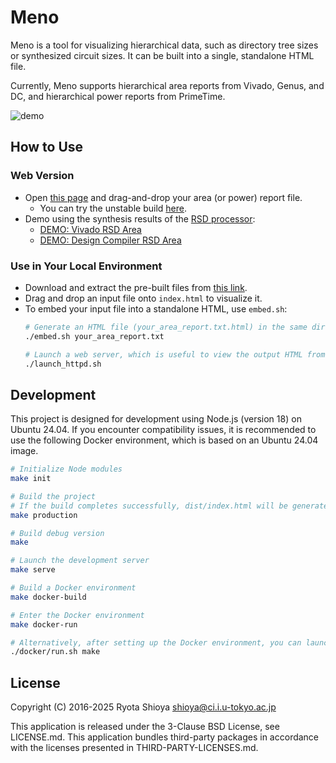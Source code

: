 # Meno

Meno is a tool for visualizing hierarchical data, such as directory tree sizes or synthesized circuit sizes. It can be built into a single, standalone HTML file.

Currently, Meno supports hierarchical area reports from Vivado, Genus, and DC, and hierarchical power reports from PrimeTime.

![demo](./demo/meno.gif)

## How to Use

### Web Version
* Open [this page](https://shioyadan.github.io/meno/) and drag-and-drop your area (or power) report file.
    * You can try the unstable build [here](https://shioyadan.github.io/meno/unstable).
* Demo using the synthesis results of the [RSD processor](https://github.com/rsd-devel/rsd):
    * [DEMO: Vivado RSD Area](https://shioyadan.github.io/meno/vivado-rsd-area.log.html)
    * [DEMO: Design Compiler RSD Area](https://shioyadan.github.io/meno/dc-rsd-area.log.html)


### Use in Your Local Environment
* Download and extract the pre-built files from [this link](https://github.com/shioyadan/meno/releases).
* Drag and drop an input file onto `index.html` to visualize it.
* To embed your input file into a standalone HTML, use `embed.sh`:
    ```bash
    # Generate an HTML file (your_area_report.txt.html) in the same directory.
    ./embed.sh your_area_report.txt

    # Launch a web server, which is useful to view the output HTML from a remote client. 
    ./launch_httpd.sh
    ```

## Development

This project is designed for development using Node.js (version 18) on Ubuntu 24.04. If you encounter compatibility issues, it is recommended to use the following Docker environment, which is based on an Ubuntu 24.04 image.

```bash
# Initialize Node modules
make init

# Build the project
# If the build completes successfully, dist/index.html will be generated.
make production

# Build debug version
make

# Launch the development server
make serve

# Build a Docker environment
make docker-build

# Enter the Docker environment
make docker-run

# Alternatively, after setting up the Docker environment, you can launch 'make' or other commands directly.
./docker/run.sh make
```

## License

Copyright (C) 2016-2025 Ryota Shioya <shioya@ci.i.u-tokyo.ac.jp>

This application is released under the 3-Clause BSD License, see LICENSE.md. This application bundles third-party packages in accordance with the licenses presented in THIRD-PARTY-LICENSES.md.
